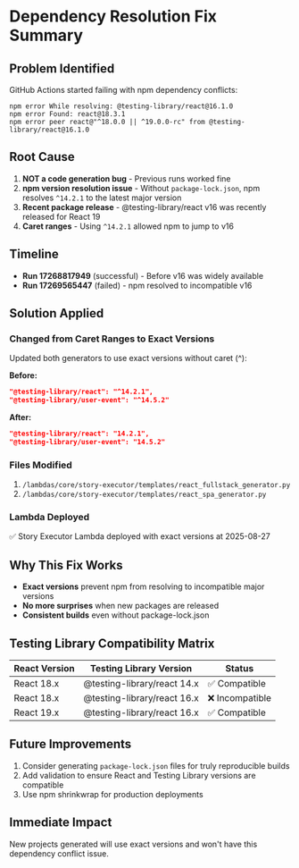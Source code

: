 # Dependency Resolution Fix Summary

## Problem Identified
GitHub Actions started failing with npm dependency conflicts:
```
npm error While resolving: @testing-library/react@16.1.0
npm error Found: react@18.3.1
npm error peer react@"^18.0.0 || ^19.0.0-rc" from @testing-library/react@16.1.0
```

## Root Cause
1. **NOT a code generation bug** - Previous runs worked fine
2. **npm version resolution issue** - Without `package-lock.json`, npm resolves `^14.2.1` to the latest major version
3. **Recent package release** - @testing-library/react v16 was recently released for React 19
4. **Caret ranges** - Using `^14.2.1` allowed npm to jump to v16

## Timeline
- **Run 17268817949** (successful) - Before v16 was widely available
- **Run 17269565447** (failed) - npm resolved to incompatible v16

## Solution Applied

### Changed from Caret Ranges to Exact Versions
Updated both generators to use exact versions without caret (^):

**Before:**
```json
"@testing-library/react": "^14.2.1",
"@testing-library/user-event": "^14.5.2"
```

**After:**
```json
"@testing-library/react": "14.2.1",
"@testing-library/user-event": "14.5.2"
```

### Files Modified
1. `/lambdas/core/story-executor/templates/react_fullstack_generator.py`
2. `/lambdas/core/story-executor/templates/react_spa_generator.py`

### Lambda Deployed
✅ Story Executor Lambda deployed with exact versions at 2025-08-27

## Why This Fix Works
- **Exact versions** prevent npm from resolving to incompatible major versions
- **No more surprises** when new packages are released
- **Consistent builds** even without package-lock.json

## Testing Library Compatibility Matrix
| React Version | Testing Library Version | Status |
|--------------|------------------------|---------|
| React 18.x   | @testing-library/react 14.x | ✅ Compatible |
| React 18.x   | @testing-library/react 16.x | ❌ Incompatible |
| React 19.x   | @testing-library/react 16.x | ✅ Compatible |

## Future Improvements
1. Consider generating `package-lock.json` files for truly reproducible builds
2. Add validation to ensure React and Testing Library versions are compatible
3. Use npm shrinkwrap for production deployments

## Immediate Impact
New projects generated will use exact versions and won't have this dependency conflict issue.